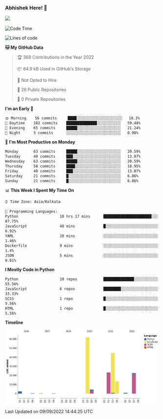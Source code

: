 ### Abhishek Here! 👋
![](https://komarev.com/ghpvc/?username=5parkp1ug&color=green)

<!--
**5parkp1ug/5parkp1ug** is a ✨ _special_ ✨ repository because its `README.md` (this file) appears on your GitHub profile.

Here are some ideas to get you started:

- 🔭 I’m currently working on ...
- 🌱 I’m currently learning ...
- 👯 I’m looking to collaborate on ...
- 🤔 I’m looking for help with ...
- 💬 Ask me about ...
- 📫 How to reach me: ...
- 😄 Pronouns: ...
- ⚡ Fun fact: ...
-->

<!--START_SECTION:waka-->
![Code Time](http://img.shields.io/badge/Code%20Time-462%20hrs%201%20min-blue)

![Lines of code](https://img.shields.io/badge/From%20Hello%20World%20I%27ve%20Written-175%20Thousand%20lines%20of%20code-blue)

**🐱 My GitHub Data** 

> 🏆 369 Contributions in the Year 2022
 > 
> 📦 64.9 kB Used in GitHub's Storage 
 > 
> 🚫 Not Opted to Hire
 > 
> 📜 26 Public Repositories 
 > 
> 🔑 0 Private Repositories  
 > 
**I'm an Early 🐤** 

```text
🌞 Morning    56 commits     ████░░░░░░░░░░░░░░░░░░░░░   18.3% 
🌆 Daytime    182 commits    ██████████████░░░░░░░░░░░   59.48% 
🌃 Evening    65 commits     █████░░░░░░░░░░░░░░░░░░░░   21.24% 
🌙 Night      3 commits      ░░░░░░░░░░░░░░░░░░░░░░░░░   0.98%

```
📅 **I'm Most Productive on Monday** 

```text
Monday       63 commits     █████░░░░░░░░░░░░░░░░░░░░   20.59% 
Tuesday      40 commits     ███░░░░░░░░░░░░░░░░░░░░░░   13.07% 
Wednesday    63 commits     █████░░░░░░░░░░░░░░░░░░░░   20.59% 
Thursday     58 commits     ████░░░░░░░░░░░░░░░░░░░░░   18.95% 
Friday       40 commits     ███░░░░░░░░░░░░░░░░░░░░░░   13.07% 
Saturday     21 commits     █░░░░░░░░░░░░░░░░░░░░░░░░   6.86% 
Sunday       21 commits     █░░░░░░░░░░░░░░░░░░░░░░░░   6.86%

```


📊 **This Week I Spent My Time On** 

```text
⌚︎ Time Zone: Asia/Kolkata

💬 Programming Languages: 
Python                   10 hrs 17 mins      ██████████████████████░░░   87.75% 
JavaScript               48 mins             █░░░░░░░░░░░░░░░░░░░░░░░░   6.92% 
YAML                     10 mins             ░░░░░░░░░░░░░░░░░░░░░░░░░   1.46% 
Dockerfile               9 mins              ░░░░░░░░░░░░░░░░░░░░░░░░░   1.4% 
JSON                     5 mins              ░░░░░░░░░░░░░░░░░░░░░░░░░   0.81%

```

**I Mostly Code in Python** 

```text
Python                   10 repos            ██████████████░░░░░░░░░░░   55.56% 
JavaScript               6 repos             ████████░░░░░░░░░░░░░░░░░   33.33% 
SCSS                     1 repo              █░░░░░░░░░░░░░░░░░░░░░░░░   5.56% 
HTML                     1 repo              █░░░░░░░░░░░░░░░░░░░░░░░░   5.56%

```


**Timeline**

![Chart not found](https://raw.githubusercontent.com/5parkp1ug/5parkp1ug/master/charts/bar_graph.png) 


 Last Updated on 09/09/2022 14:44:25 UTC
<!--END_SECTION:waka-->
